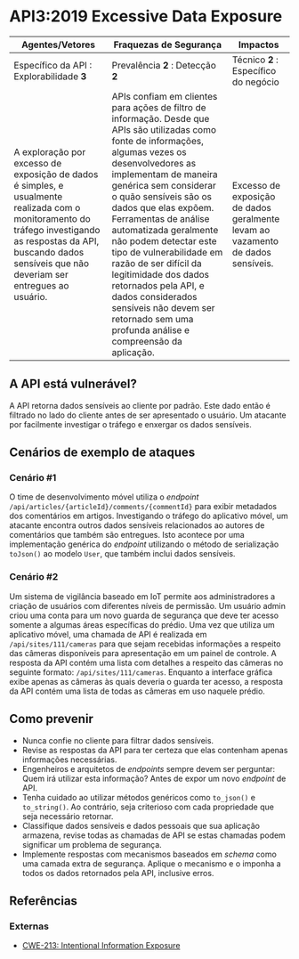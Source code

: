 API3:2019 Excessive Data Exposure
=================================

| Agentes/Vetores | Fraquezas de Segurança | Impactos |
| - | - | - |
| Específico da API : Explorabilidade **3** | Prevalência **2** : Detecção **2** | Técnico **2** : Específico do negócio |
| A exploração por excesso de exposição de dados é simples, e usualmente realizada com o monitoramento do tráfego investigando as respostas da API, buscando dados sensíveis que não deveriam ser entregues ao usuário. | APIs confiam em clientes para ações de filtro de informação. Desde que APIs são utilizadas como fonte de informações, algumas vezes os desenvolvedores as implementam de maneira genérica sem considerar o quão sensíveis são os dados que elas expõem. Ferramentas de análise automatizada geralmente não podem detectar este tipo de vulnerabilidade em razão de ser difícil da legitimidade dos dados retornados pela API, e dados considerados sensíveis não devem ser retornado sem uma profunda análise e compreensão da aplicação. | Excesso de exposição de dados geralmente levam ao vazamento de dados sensíveis. |

## A API está vulnerável?

A API retorna dados sensíveis ao cliente por padrão. Este dado então é filtrado no lado do cliente antes de ser apresentado o usuário. Um atacante por facilmente investigar o tráfego e enxergar os dados sensíveis.

## Cenários de exemplo de ataques

### Cenário #1

O time de desenvolvimento móvel utiliza o *endpoint* `/api/articles/{articleId}/comments/{commentId}` para exibir metadados dos comentários em artigos. Investigando o tráfego do aplicativo móvel, um atacante encontra outros dados sensíveis relacionados ao autores de comentários que também são entregues. Isto acontece por uma implementação genérica do *endpoint* utilizando o método de serialização `toJson()` ao modelo `User`, que também inclui dados sensíveis.

### Cenário #2

Um sistema de vigilância baseado em IoT permite aos administradores a criação de usuários com diferentes níveis de permissão. Um usuário admin criou uma conta para um novo guarda de segurança que deve ter acesso somente a algumas áreas específicas do prédio. Uma vez que utiliza um aplicativo móvel, uma chamada de API é realizada em `/api/sites/111/cameras` para que sejam recebidas informações a respeito das câmeras disponíveis para apresentação em um painel de controle. A resposta da API contém uma lista com detalhes a respeito das câmeras no seguinte formato: `/api/sites/111/cameras`. Enquanto a interface gráfica exibe apenas as câmeras às quais deveria o guarda ter acesso, a resposta da API contém uma lista de todas as câmeras em uso naquele prédio.


## Como prevenir

* Nunca confie no cliente para filtrar dados sensíveis.
* Revise as respostas da API para ter certeza que elas contenham apenas informações necessárias.
* Engenheiros e arquitetos de *endpoints* sempre devem ser perguntar: Quem irá utilizar esta informação? Antes de expor um novo *endpoint* de API.
* Tenha cuidado ao utilizar métodos genéricos como `to_json()` e `to_string()`. Ao contrário, seja criterioso com cada propriedade que seja necessário retornar.
* Classifique dados sensíveis e dados pessoais que sua aplicação armazena, revise todas as chamadas de API se estas chamadas podem significar um problema de segurança.
* Implemente respostas com mecanismos baseados em *schema* como uma camada extra de segurança. Aplique o mecanismo e o imponha a todos os dados retornados pela API, inclusive erros.

## Referências

### Externas

* [CWE-213: Intentional Information Exposure][1]

[1]: https://cwe.mitre.org/data/definitions/213.html
